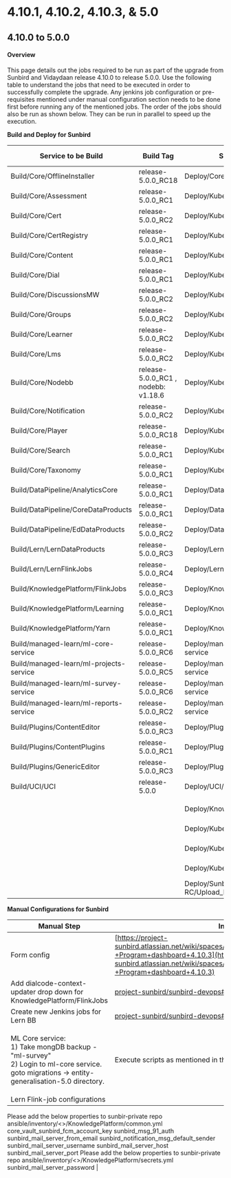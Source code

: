 # 4.10.1, 4.10.2, 4.10.3, & 5.0

## 4.10.0 to 5.0.0

#### Overview <a href="#user-content-overview" id="user-content-overview"></a>

This page details out the jobs required to be run as part of the upgrade from Sunbird and Vidaydaan release 4.10.0 to release 5.0.0. Use the following table to understand the jobs that need to be executed in order to successfully complete the upgrade. Any jenkins job configuration or pre-requisites mentioned under manual configuration section needs to be done first before running any of the mentioned jobs. The order of the jobs should also be run as shown below. They can be run in parallel to speed up the execution.

**Build and Deploy for Sunbird**

| Service to be Build                     | Build Tag                            | Service to Deploy                        | Deploy Tag         | Comments                             |
| --------------------------------------- | ------------------------------------ | ---------------------------------------- | ------------------ | ------------------------------------ |
| Build/Core/OfflineInstaller             | release-5.0.0\_RC18                  | Deploy/Core/OfflineInstaller             | release-5.0.0\_RC2 |                                      |
| Build/Core/Assessment                   | release-5.0.0\_RC1                   | Deploy/Kubernetes/Assessment             | release-5.0.0\_RC2 |                                      |
| Build/Core/Cert                         | release-5.0.0\_RC2                   | Deploy/Kubernetes/Cert                   | release-5.0.0\_RC2 |                                      |
| Build/Core/CertRegistry                 | release-5.0.0\_RC1                   | Deploy/Kubernetes/CertRegistry           | release-5.0.0\_RC2 |                                      |
| Build/Core/Content                      | release-5.0.0\_RC1                   | Deploy/Kubernetes/Content                | release-5.0.0\_RC2 |                                      |
| Build/Core/Dial                         | release-5.0.0\_RC1                   | Deploy/Kubernetes/Dial                   | release-5.0.0\_RC2 |                                      |
| Build/Core/DiscussionsMW                | release-5.0.0\_RC2                   | Deploy/Kubernetes/DiscussionsMW          | release-5.0.0\_RC2 |                                      |
| Build/Core/Groups                       | release-5.0.0\_RC2                   | Deploy/Kubernetes/Groups                 | release-5.0.0\_RC2 |                                      |
| Build/Core/Learner                      | release-5.0.0\_RC2                   | Deploy/Kubernetes/Learner                | release-5.0.0\_RC2 |                                      |
| Build/Core/Lms                          | release-5.0.0\_RC2                   | Deploy/Kubernetes/Lms                    | release-5.0.0\_RC2 |                                      |
| Build/Core/Nodebb                       | release-5.0.0\_RC1 , nodebb: v1.18.6 | Deploy/Kubernetes/Nodebb                 | release-5.0.0\_RC2 |                                      |
| Build/Core/Notification                 | release-5.0.0\_RC2                   | Deploy/Kubernetes/Notification           | release-5.0.0\_RC2 |                                      |
| Build/Core/Player                       | release-5.0.0\_RC18                  | Deploy/Kubernetes/Player                 | release-5.0.0\_RC2 |                                      |
| Build/Core/Search                       | release-5.0.0\_RC1                   | Deploy/Kubernetes/Search                 | release-5.0.0\_RC2 |                                      |
| Build/Core/Taxonomy                     | release-5.0.0\_RC1                   | Deploy/Kubernetes/Taxonomy               | release-5.0.0\_RC2 |                                      |
| Build/DataPipeline/AnalyticsCore        | release-5.0.0\_RC1                   | Deploy/DataPipeline/AnalyticsCore        | release-5.0.0\_RC1 |                                      |
| Build/DataPipeline/CoreDataProducts     | release-5.0.0\_RC1                   | Deploy/DataPipeline/CoreDataProducts     | release-5.0.0\_RC1 |                                      |
| Build/DataPipeline/EdDataProducts       | release-5.0.0\_RC2                   | Deploy/DataPipeline/EdDataProducts       | release-5.0.0\_RC1 |                                      |
| Build/Lern/LernDataProducts             | release-5.0.0\_RC3                   | Deploy/Lern/LernDataProducts             | release-5.0.0\_RC3 | New Lern BB jobs                     |
| Build/Lern/LernFlinkJobs                | release-5.0.0\_RC4                   | Deploy/Lern/LernFlinkJobs                | release-5.0.0\_RC4 | New Lern BB jobs                     |
| Build/KnowledgePlatform/FlinkJobs       | release-5.0.0\_RC3                   | Deploy/KnowledgePlatform/FlinkJobs       | release-5.0.0\_RC2 |                                      |
| Build/KnowledgePlatform/Learning        | release-5.0.0\_RC1                   | Deploy/KnowledgePlatform/Learning        | release-5.0.0\_RC2 |                                      |
| Build/KnowledgePlatform/Yarn            | release-5.0.0\_RC1                   | Deploy/KnowledgePlatform/Yarn            | release-5.0.0\_RC2 |                                      |
| Build/managed-learn/ml-core-service     | release-5.0.0\_RC6                   | Deploy/managed-learn/ml-core-service     | release-5.0.0\_RC2 |                                      |
| Build/managed-learn/ml-projects-service | release-5.0.0\_RC5                   | Deploy/managed-learn/ml-projects-service | release-5.0.0\_RC2 |                                      |
| Build/managed-learn/ml-survey-service   | release-5.0.0\_RC6                   | Deploy/managed-learn/ml-survey-service   | release-5.0.0\_RC2 |                                      |
| Build/managed-learn/ml-reports-service  | release-5.0.0\_RC2                   | Deploy/managed-learn/ml-reports-service  | release-5.0.0\_RC2 |                                      |
| Build/Plugins/ContentEditor             | release-5.0.0\_RC3                   | Deploy/Plugins/ContentEditor             | release-5.0.0\_RC2 |                                      |
| Build/Plugins/ContentPlugins            | release-5.0.0\_RC1                   | Deploy/Plugins/ContentPlugins            | release-5.0.0\_RC2 |                                      |
| Build/Plugins/GenericEditor             | release-5.0.0\_RC3                   | Deploy/Plugins/GenericEditor             | release-5.0.0\_RC2 |                                      |
| Build/UCI/UCI                           | release-5.0.0                        | Deploy/UCI/UCI                           | release-5.0.0\_RC2 |                                      |
|                                         |                                      |                                          |                    |                                      |
|                                         |                                      | Deploy/KnowledgePlatform/KafkaSetup      | release-5.0.0\_RC2 |                                      |
|                                         |                                      | Deploy/Kubernetes/Keycloak               | release-5.0.0\_RC2 |                                      |
|                                         |                                      | Deploy/Kubernetes/DialUploadSchema       | release-5.0.0\_RC2 | dial\_branch\_or\_tag: release-5.0.0 |
|                                         |                                      | Deploy/Kubernetes/PublicDIALSchema       | release-5.0.0\_RC2 |                                      |
|                                         |                                      | Deploy/Sunbird-RC/Upload\_RC\_Schema     | release-5.0.0\_RC2 |                                      |

**Manual Configurations for Sunbird**

| Manual Step                                                                                                                                            | Instruction                                                                                                                                                                                                                  |
| ------------------------------------------------------------------------------------------------------------------------------------------------------ | ---------------------------------------------------------------------------------------------------------------------------------------------------------------------------------------------------------------------------- |
| Form config                                                                                                                                            | [https://project-sunbird.atlassian.net/wiki/spaces/MC/pages/3222962177/Form+config+-+Program+dashboard+4.10.3](https://project-sunbird.atlassian.net/wiki/spaces/MC/pages/3222962177/Form+config+-+Program+dashboard+4.10.3) |
| Add dialcode-context-updater drop down for KnowledgePlatform/FlinkJobs                                                                                 | [project-sunbird/sunbird-devops#3470](https://github.com/project-sunbird/sunbird-devops/pull/3470)                                                                                                                           |
| Create new Jenkins jobs for Lern BB                                                                                                                    | [project-sunbird/sunbird-devops#3529](https://github.com/project-sunbird/sunbird-devops/pull/3529)                                                                                                                           |
| <p>ML Core service:<br>1) Take mongDB backup - "ml-survey"<br>2) Login to ml-core service. goto migrations -> entity-generalisation-5.0 directory.</p> | Execute scripts as mentioned in the README file inside this directory.                                                                                                                                                       |
| Lern Flink-job configurations                                                                                                                          |
Please add the below properties to sunbir-private repo ansible/inventory/<<env>>/KnowledgePlatform/common.yml
 core_vault_sunbird_fcm_account_key
 sunbird_msg_91_auth
 sunbird_mail_server_from_email
 sunbird_notification_msg_default_sender
 sunbird_mail_server_username
 sunbird_mail_server_host
 sunbird_mail_server_port
Please add the below properties to sunbir-private repo ansible/inventory/<<env>>/KnowledgePlatform/secrets.yml
 sunbird_mail_server_password
                                                                   |

